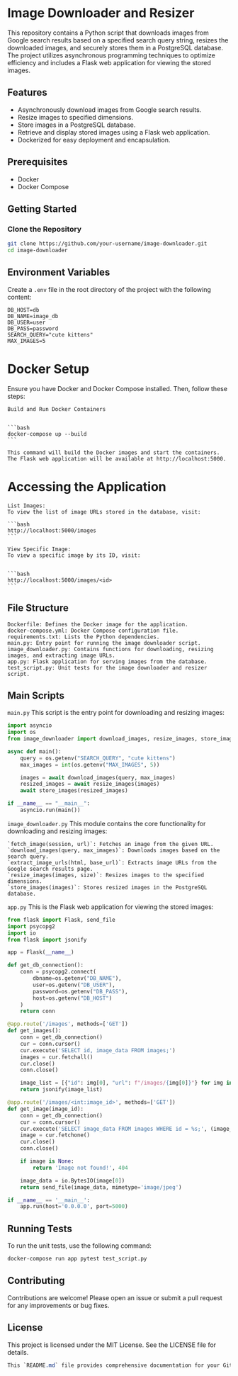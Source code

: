 # Image Downloader and Resizer

This repository contains a Python script that downloads images from Google search results based on a specified search query string, resizes the downloaded images, and securely stores them in a PostgreSQL database. The project utilizes asynchronous programming techniques to optimize efficiency and includes a Flask web application for viewing the stored images.

## Features

- Asynchronously download images from Google search results.
- Resize images to specified dimensions.
- Store images in a PostgreSQL database.
- Retrieve and display stored images using a Flask web application.
- Dockerized for easy deployment and encapsulation.

## Prerequisites

- Docker
- Docker Compose

## Getting Started

### Clone the Repository

```bash
git clone https://github.com/your-username/image-downloader.git
cd image-downloader
```

## Environment Variables

Create a `.env` file in the root directory of the project with the following content:

```
DB_HOST=db
DB_NAME=image_db
DB_USER=user
DB_PASS=password
SEARCH_QUERY="cute kittens"
MAX_IMAGES=5
```

# Docker Setup

Ensure you have Docker and Docker Compose installed. Then, follow these steps:

    Build and Run Docker Containers


    ```bash
    docker-compose up --build
    ```

    This command will build the Docker images and start the containers. The Flask web application will be available at http://localhost:5000.

# Accessing the Application

    List Images:
    To view the list of image URLs stored in the database, visit:

    ```bash 
    http://localhost:5000/images
    ```

    View Specific Image:
    To view a specific image by its ID, visit:


    ```bash 
    http://localhost:5000/images/<id>
    ```

## File Structure

    Dockerfile: Defines the Docker image for the application.
    docker-compose.yml: Docker Compose configuration file.
    requirements.txt: Lists the Python dependencies.
    main.py: Entry point for running the image downloader script.
    image_downloader.py: Contains functions for downloading, resizing images, and extracting image URLs.
    app.py: Flask application for serving images from the database.
    test_script.py: Unit tests for the image downloader and resizer script.

## Main Scripts
`main.py`
This script is the entry point for downloading and resizing images:

```python
import asyncio
import os
from image_downloader import download_images, resize_images, store_images

async def main():
    query = os.getenv("SEARCH_QUERY", "cute kittens")
    max_images = int(os.getenv("MAX_IMAGES", 5))

    images = await download_images(query, max_images)
    resized_images = await resize_images(images)
    await store_images(resized_images)

if __name__ == "__main__":
    asyncio.run(main())
```

`image_downloader.py`
This module contains the core functionality for downloading and resizing images:

    `fetch_image(session, url)`: Fetches an image from the given URL.
    `download_images(query, max_images)`: Downloads images based on the search query.
    `extract_image_urls(html, base_url)`: Extracts image URLs from the Google search results page.
    `resize_images(images, size)`: Resizes images to the specified dimensions.
    `store_images(images)`: Stores resized images in the PostgreSQL database.

`app.py`
This is the Flask web application for viewing the stored images:

```python
from flask import Flask, send_file
import psycopg2
import io
from flask import jsonify

app = Flask(__name__)

def get_db_connection():
    conn = psycopg2.connect(
        dbname=os.getenv("DB_NAME"),
        user=os.getenv("DB_USER"),
        password=os.getenv("DB_PASS"),
        host=os.getenv("DB_HOST")
    )
    return conn

@app.route('/images', methods=['GET'])
def get_images():
    conn = get_db_connection()
    cur = conn.cursor()
    cur.execute('SELECT id, image_data FROM images;')
    images = cur.fetchall()
    cur.close()
    conn.close()

    image_list = [{"id": img[0], "url": f"/images/{img[0]}"} for img in images]
    return jsonify(image_list)

@app.route('/images/<int:image_id>', methods=['GET'])
def get_image(image_id):
    conn = get_db_connection()
    cur = conn.cursor()
    cur.execute('SELECT image_data FROM images WHERE id = %s;', (image_id,))
    image = cur.fetchone()
    cur.close()
    conn.close()

    if image is None:
        return 'Image not found!', 404

    image_data = io.BytesIO(image[0])
    return send_file(image_data, mimetype='image/jpeg')

if __name__ == '__main__':
    app.run(host='0.0.0.0', port=5000)
```

## Running Tests

To run the unit tests, use the following command:

```bash
docker-compose run app pytest test_script.py
```

## Contributing

Contributions are welcome! Please open an issue or submit a pull request for any improvements or bug fixes.
## License
This project is licensed under the MIT License. See the LICENSE file for details.
```css
This `README.md` file provides comprehensive documentation for your GitHub repository. It includes setup instructions, descriptions of the project's features, explanations of main scripts, information about testing, guidelines for contributing, and licensing details. Adjust the content as needed to fit your specific project requirements and preferences.
```






